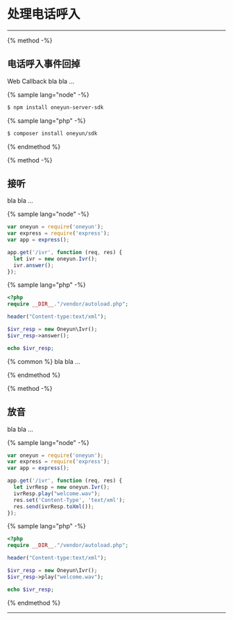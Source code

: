 # 处理电话呼入

<!-- toc -->

----

{% method -%}
## 电话呼入事件回掉
Web Callback bla bla ...

{% sample lang="node" -%}
```sh
$ npm install oneyun-server-sdk
```

{% sample lang="php" -%}
```sh
$ composer install oneyun/sdk
```

{% endmethod %}

{% method -%}
## 接听
bla bla ...

{% sample lang="node" -%}
```js
var oneyun = require('oneyun');
var express = require('express');
var app = express();

app.get('/ivr', function (req, res) {
  let ivr = new oneyun.Ivr();
  ivr.answer();
});
```

{% sample lang="php" -%}
```php
<?php
require __DIR__."/vendor/autoload.php";

header("Content-type:text/xml");

$ivr_resp = new Oneyun\Ivr();
$ivr_resp->answer();

echo $ivr_resp;
```
{% common %}
bla bla ...

{% endmethod %}

{% method -%}
## 放音
bla bla ...

{% sample lang="node" -%}
```js
var oneyun = require('oneyun');
var express = require('express');
var app = express();

app.get('/ivr', function (req, res) {
  let ivrResp = new oneyun.Ivr();
  ivrResp.play("welcome.wav");
  res.set('Content-Type', 'text/xml');
  res.send(ivrResp.toXml());
});
```

{% sample lang="php" -%}
```php
<?php
require __DIR__."/vendor/autoload.php";

header("Content-type:text/xml");

$ivr_resp = new Oneyun\Ivr();
$ivr_resp->play("welcome.wav");

echo $ivr_resp;
```

{% endmethod %}

------
